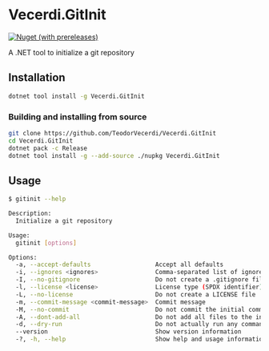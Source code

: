 # Vecerdi.GitInit

[![Nuget (with prereleases)](https://img.shields.io/nuget/vpre/Vecerdi.GitInit)](https://www.nuget.org/packages/Vecerdi.GitInit)

A .NET tool to initialize a git repository

## Installation

```bash
dotnet tool install -g Vecerdi.GitInit
```

### Building and installing from source

```bash
git clone https://github.com/TeodorVecerdi/Vecerdi.GitInit
cd Vecerdi.GitInit
dotnet pack -c Release
dotnet tool install -g --add-source ./nupkg Vecerdi.GitInit
```

## Usage

```bash
$ gitinit --help

Description:
  Initialize a git repository

Usage:
  gitinit [options]

Options:
  -a, --accept-defaults                  Accept all defaults
  -i, --ignores <ignores>                Comma-separated list of ignores to add to .gitignore
  -I, --no-gitignore                     Do not create a .gitignore file
  -l, --license <license>                License type (SPDX identifier)
  -L, --no-license                       Do not create a LICENSE file
  -m, --commit-message <commit-message>  Commit message
  -M, --no-commit                        Do not commit the initial commit
  -A, --dont-add-all                     Do not add all files to the initial commit
  -d, --dry-run                          Do not actually run any commands
  --version                              Show version information
  -?, -h, --help                         Show help and usage information
```

